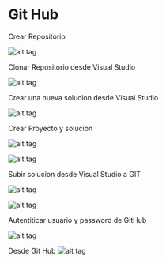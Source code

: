 # Git Hub

Crear Repositorio

![alt tag](https://s18.postimg.org/lu3gts7gp/image.png)

Clonar Repositorio desde Visual Studio

![alt tag](https://s11.postimg.org/5hep2g0ab/image.png)

Crear una nueva solucion desde Visual Studio

![alt tag](https://s13.postimg.org/qqrrz6ptj/image.png)

Crear Proyecto y solucion

![alt tag](https://s14.postimg.org/4qbns0sf5/image.png)

![alt tag](https://s11.postimg.org/np91y99eb/image.png)

Subir solucion desde Visual Studio a GIT

![alt tag](https://s21.postimg.org/cyy9f2elj/image.png)

![alt tag](https://s13.postimg.org/vb537ccrr/image.png)

Autentiticar usuario y password de GitHub

![alt tag](https://s13.postimg.org/s0zdnej9j/image.png)

Desde Git Hub
![alt tag](https://s22.postimg.org/q4irui9y9/image.png)


